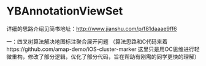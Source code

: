 # YBAnnotationViewSet

详细的思路介绍见简书地址：http://www.jianshu.com/p/f81daaae9ff6

一：四叉树算法解决地图标注聚合展开问题  （算法思路和C代码来着https://github.com/amap-demo/iOS-cluster-marker    这里只是用OC思维进行轻微重构，修改了部分逻辑，优化了部分代码，旨在帮助有刚需的同学更快的理解）
